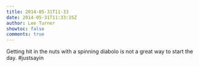 ```yaml
---
title: 2014-05-31T11-33
date: 2014-05-31T11:33:15Z
author: Lee Turner
showtoc: false
comments: true
---
```


Getting hit in the nuts with a spinning diabolo is not a great way to start the day. #justsayin

